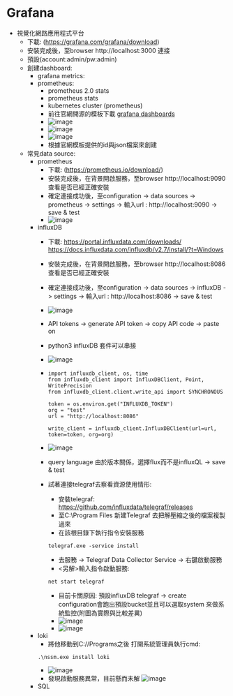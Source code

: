 # Grafana
- 視覺化網路應用程式平台
  - 下載: (https://grafana.com/grafana/download)
  - 安裝完成後，至browser http://localhost:3000 連接
  - 預設(account:admin/pw:admin)
  - 創建dashboard:
    - grafana metrics:
    - prometheus:
      - prometheus 2.0 stats
      - prometheus stats
      - kubernetes cluster (prometheus)
      - 前往官網開源的模板下載 [grafana dashboards](https://grafana.com/grafana/dashboards/?pg=hp&plcmt=lt-box-dashboards)
      - ![image](https://github.com/brian09088/Grafana/assets/72643996/160f3fb7-58ca-4310-893c-ffca958734d7)
      - ![image](https://github.com/brian09088/Grafana/assets/72643996/d93dfa31-e8bb-4160-ac0a-aa2718c5b0ac)
      - ![image](https://github.com/brian09088/Grafana/assets/72643996/dbf4acd5-0287-4433-acb3-951a0af22e06)
      - 根據官網模板提供的id與json檔案來創建
  - 常見data source:
    - prometheus
      - 下載: (https://prometheus.io/download/)
      - 安裝完成後，在背景開啟服務，至browser http://localhost:9090 查看是否已經正確安裝
      - 確定連接成功後，至configuration -> data sources -> prometheus -> settings -> 輸入url : http://localhost:9090 -> save & test
      - ![image](https://github.com/brian09088/Grafana/assets/72643996/45358fbe-3611-4d95-924f-28be7406461f)
    - influxDB
      - 下載: https://portal.influxdata.com/downloads/ https://docs.influxdata.com/influxdb/v2.7/install/?t=Windows
      - 安裝完成後，在背景開啟服務，至browser http://localhost:8086 查看是否已經正確安裝
      - 確定連接成功後，至configuration -> data sources -> influxDB -> settings -> 輸入url : http://localhost:8086 -> save & test
      - ![image](https://github.com/brian09088/Grafana/assets/72643996/41d0bbcd-0ce3-439c-a46f-cb2ba605e4e8)
      - API tokens -> generate API token -> copy API code -> paste on
      - python3 influxDB 套件可以串接
      - ![image](https://github.com/brian09088/Grafana/assets/72643996/d7134024-8701-405e-84a4-2a211ad05056)

      - ```
        import influxdb_client, os, time
        from influxdb_client import InfluxDBClient, Point, WritePrecision
        from influxdb_client.client.write_api import SYNCHRONOUS
        
        token = os.environ.get("INFLUXDB_TOKEN")
        org = "test"
        url = "http://localhost:8086"
        
        write_client = influxdb_client.InfluxDBClient(url=url, token=token, org=org)
        ```
      - ![image](https://github.com/brian09088/Grafana/assets/72643996/9cffa935-2f68-4374-b73f-4ca61e9919e3)
      - query language 由於版本關係，選擇flux而不是influxQL -> save & test
      - 試著連接telegraf去察看資源使用情形:
        - 安裝telegraf: https://github.com/influxdata/telegraf/releases
        - 至C:\Program Files 新建Telegraf 去把解壓縮之後的檔案複製過來
        - 在該根目錄下執行指令安裝服務
        ```
        telegraf.exe -service install
        ```
        - 去服務 -> Telegraf Data Collector Service -> 右鍵啟動服務
        - <另解>輸入指令啟動服務:
        ```
        net start telegraf
        ```
        - 目前卡關原因: 預設influxDB telegraf -> create configuration會跑出預設bucket並且可以選取system 來做系統監控(附圖為實際與比較差異)
        - ![image](https://github.com/brian09088/Grafana/assets/72643996/db29c756-c596-46f9-bf55-bc89467b44f7)
        - ![image](https://github.com/brian09088/Grafana/assets/72643996/1dc70676-a1ea-42ea-82bc-5a1b1fab2bd0)
    - loki
      - 將他移動到C://Programs之後 打開系統管理員執行cmd:
      ```
      .\nssm.exe install loki
      ```
      - ![image](https://github.com/brian09088/Grafana/assets/72643996/f57266e6-4703-4fbd-9b30-0269fbb20724)
      - 發現啟動服務異常，目前懸而未解 ![image](https://github.com/brian09088/Grafana/assets/72643996/e18cf7d9-aa85-4fdf-8ee0-709f4a58867b)
    - SQL
